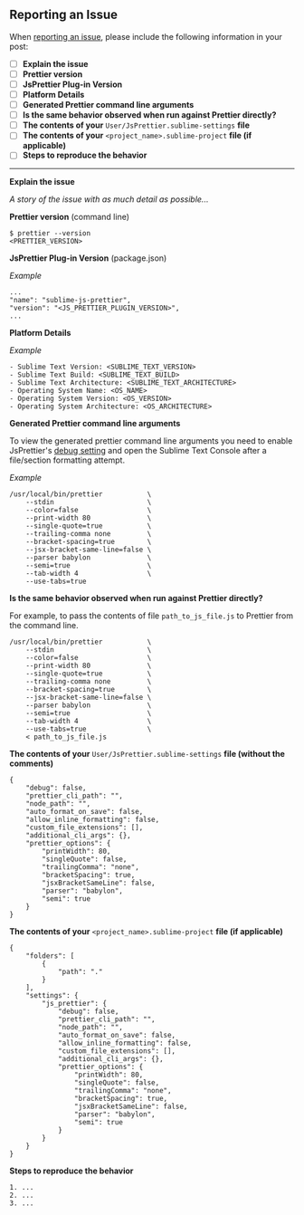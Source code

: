 ## Reporting an Issue

When [reporting an issue](https://github.com/jonlabelle/SublimeJsPrettier/issues), please include the following information in your post:

- [ ] **Explain the issue**
- [ ] **Prettier version**
- [ ] **JsPrettier Plug-in Version**
- [ ] **Platform Details**
- [ ] **Generated Prettier command line arguments**
- [ ] **Is the same behavior observed when run against Prettier directly?**
- [ ] **The contents of your** `User/JsPrettier.sublime-settings` **file**
- [ ] **The contents of your** `<project_name>.sublime-project` **file (if applicable)**
- [ ] **Steps to reproduce the behavior**

---

**Explain the issue**

*A story of the issue with as much detail as possible...*

**Prettier version** (command line)

    $ prettier --version
    <PRETTIER_VERSION>

**JsPrettier Plug-in Version** (package.json)

*Example*

    ...
    "name": "sublime-js-prettier",
    "version": "<JS_PRETTIER_PLUGIN_VERSION>",
    ...

**Platform Details**

*Example*

    - Sublime Text Version: <SUBLIME_TEXT_VERSION>
    - Sublime Text Build: <SUBLIME_TEXT_BUILD>
    - Sublime Text Architecture: <SUBLIME_TEXT_ARCHITECTURE>
    - Operating System Name: <OS_NAME>
    - Operating System Version: <OS_VERSION>
    - Operating System Architecture: <OS_ARCHITECTURE>

**Generated Prettier command line arguments**

To view the generated prettier command line arguments you need to enable JsPrettier's [debug setting] and open the Sublime Text Console after a file/section formatting attempt.

*Example*

    /usr/local/bin/prettier           \
        --stdin                       \
        --color=false                 \
        --print-width 80              \
        --single-quote=true           \
        --trailing-comma none         \
        --bracket-spacing=true        \
        --jsx-bracket-same-line=false \
        --parser babylon              \
        --semi=true                   \
        --tab-width 4                 \
        --use-tabs=true

**Is the same behavior observed when run against Prettier directly?**  

For example, to pass the contents of file `path_to_js_file.js` to Prettier from the command line.

    /usr/local/bin/prettier           \
        --stdin                       \
        --color=false                 \
        --print-width 80              \
        --single-quote=true           \
        --trailing-comma none         \
        --bracket-spacing=true        \
        --jsx-bracket-same-line=false \
        --parser babylon              \
        --semi=true                   \
        --tab-width 4                 \
        --use-tabs=true               \
        < path_to_js_file.js

**The contents of your** `User/JsPrettier.sublime-settings` **file (without the comments)**

    {
        "debug": false,
        "prettier_cli_path": "",
        "node_path": "",
        "auto_format_on_save": false,
        "allow_inline_formatting": false,
        "custom_file_extensions": [],
        "additional_cli_args": {},
        "prettier_options": {
            "printWidth": 80,
            "singleQuote": false,
            "trailingComma": "none",
            "bracketSpacing": true,
            "jsxBracketSameLine": false,
            "parser": "babylon",
            "semi": true
        }
    }
    
**The contents of your** `<project_name>.sublime-project` **file (if applicable)**

    {
        "folders": [
            {
                "path": "."
            }
        ],
        "settings": {
            "js_prettier": {
                "debug": false,
                "prettier_cli_path": "",
                "node_path": "",
                "auto_format_on_save": false,
                "allow_inline_formatting": false,
                "custom_file_extensions": [],
                "additional_cli_args": {},
                "prettier_options": {
                    "printWidth": 80,
                    "singleQuote": false,
                    "trailingComma": "none",
                    "bracketSpacing": true,
                    "jsxBracketSameLine": false,
                    "parser": "babylon",
                    "semi": true
                }
            }
        }
    }

**Steps to reproduce the behavior**

    1. ...
    2. ...
    3. ...

[debug setting]: https://github.com/jonlabelle/SublimeJsPrettier/blob/master/JsPrettier.sublime-settings#L9
